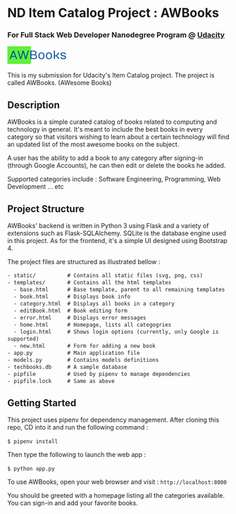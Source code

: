 # ND Item Catalog Project : AWBooks
### For Full Stack Web Developer Nanodegree Program @ [Udacity](http://www.udacity.com)

![image](/static/logo.png)

This is my submission for Udacity's Item Catalog project. The project is called AWBooks. (AWesome Books)

## Description

AWBooks is a simple curated catalog of books related to computing and technology in general.
It's meant to include the best books in every category so that visitors wishing to learn about a certain technology
will find an updated list of the most awesome books on the subject.

A user has the ability to add a book to any category after signing-in (through Google Accounts), he can then edit or delete the books he added. 

Supported categories include : Software Engineering, Programming, Web Development ... etc

## Project Structure

AWBooks' backend is written in Python 3 using Flask and a variety of extensions such as Flask-SQLAlchemy. SQLite is the database engine used in this project. As for the frontend, it's a simple UI designed using Bootstrap 4.

The project files are structured as illustrated bellow :

```
- static/          # Contains all static files (svg, png, css)
- templates/       # Contains all the html templates
  - base.html      # Base template, parent to all remaining templates
  - book.html      # Displays book info
  - category.html  # Displays all books in a category
  - editBook.html  # Book editing form
  - error.html     # Displays error messages
  - home.html      # Homepage, lists all categogries
  - login.html     # Shows login options (currently, only Google is supported)
  - new.html       # Form for adding a new book
- app.py           # Main application file
- models.py        # Contains models definitions
- techbooks.db     # A sample database
- pipfile          # Used by pipenv to manage dependencies
- pipfile.lock     # Same as above
```


## Getting Started

This project uses pipenv for dependency management.
After cloning this repo, CD into it and run the following command :

```$ pipenv install```

Then type the following to launch the web app :

```$ python app.py```

To use AWBooks, open your web browser and visit : ```http://localhost:8000```

You should be greeted with a homepage listing all the categories available. You can sign-in and add your favorite books.